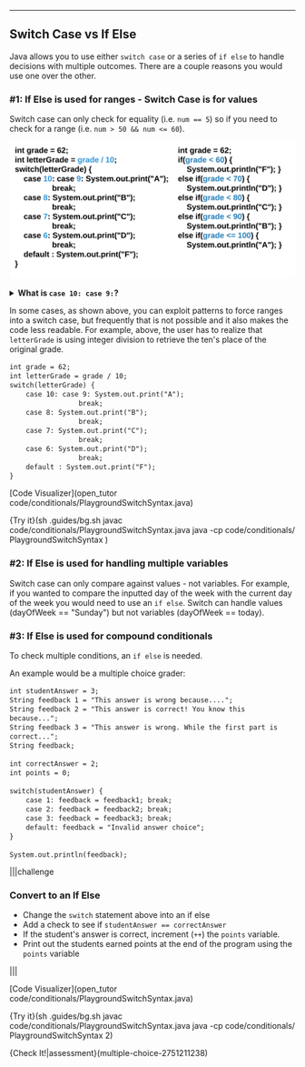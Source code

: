 ----------

## Switch Case vs If Else

Java allows you to use either `switch case` or a series of `if else` to handle decisions with multiple outcomes. There are a couple reasons you would use one over the other.

### #1: If Else is used for ranges - Switch Case is for values
Switch case can only check for equality (i.e. `num == 5`) so if you need to check for a range (i.e. `num > 50 && num <= 60`).

![.guides/img/Switch-Case-vs-If-Else](.guides/img/Switch-Case-vs-If-Else.png)

<details><summary> <b>What is <code>case 10: case 9:</code>?</b></summary> Sometimes, the code for multiple cases is the same. Instead of repeating code, you can list multiple cases before the code. Here is another example: ![.guides/img/Multiple_Case-Labels](.guides/img/Multiple_Case-Labels.png) </details>

In some cases, as shown above, you can exploit patterns to force ranges into a switch case, but frequently that is not possible and it also makes the code less readable. For example, above, the user has to realize that `letterGrade` is using integer division to retrieve the ten's place of the original grade.

```
int grade = 62;
int letterGrade = grade / 10;
switch(letterGrade) {
    case 10: case 9: System.out.print("A"); 
                 break;
    case 8: System.out.print("B"); 
                 break;
    case 7: System.out.print("C"); 
                 break;
    case 6: System.out.print("D"); 
                 break;
    default : System.out.print("F");
}
```

[Code Visualizer](open_tutor code/conditionals/PlaygroundSwitchSyntax.java)

{Try it}(sh .guides/bg.sh javac code/conditionals/PlaygroundSwitchSyntax.java java -cp code/conditionals/ PlaygroundSwitchSyntax )


### #2: If Else is used for handling multiple variables
Switch case can only compare against values - not variables. For example, if you wanted to compare the inputted day of the week with the current day of the week you would need to use an `if else`. Switch can handle values (dayOfWeek == "Sunday") but not variables (dayOfWeek == today).

### #3: If Else is used for compound conditionals
To check multiple conditions, an `if else` is needed. 

An example would be a multiple choice grader:
```
int studentAnswer = 3;
String feedback 1 = "This answer is wrong because....";
String feedback 2 = "This answer is correct! You know this because...";
String feedback 3 = "This answer is wrong. While the first part is correct...";
String feedback;

int correctAnswer = 2;
int points = 0;

switch(studentAnswer) {
    case 1: feedback = feedback1; break;
    case 2: feedback = feedback2; break;
    case 3: feedback = feedback3; break;
    default: feedback = "Invalid answer choice";
}

System.out.println(feedback);
```

|||challenge
### Convert to an If Else
* Change the `switch` statement above into an if else
* Add a check to see if `studentAnswer == correctAnswer`
* If the student's answer is correct, increment (`++`) the `points` variable.
* Print out the students earned points at the end of the program using the `points` variable

|||


[Code Visualizer](open_tutor code/conditionals/PlaygroundSwitchSyntax.java)

{Try it}(sh .guides/bg.sh javac code/conditionals/PlaygroundSwitchSyntax.java java -cp code/conditionals/ PlaygroundSwitchSyntax 2)

{Check It!|assessment}(multiple-choice-2751211238)

